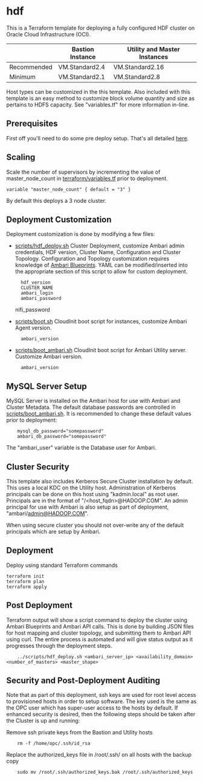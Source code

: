 # hdf
This is a Terraform template for deploying a fully configured HDF cluster on Oracle Cloud Infrastructure (OCI).

|             | Bastion Instance | Utility and Master Instances |
|-------------|------------------|------------------------------|
| Recommended | VM.Standard2.4   | VM.Standard2.16              |
| Minimum     | VM.Standard2.1   | VM.Standard2.8               |

Host types can be customized in the this template.   Also included with this template is an easy method to customize block volume quantity and size as pertains to HDFS capacity.   See "variables.tf" for more information in-line.

## Prerequisites
First off you'll need to do some pre deploy setup.  That's all detailed [here](https://github.com/oracle/oci-quickstart-prerequisites).

## Scaling

Scale the number of supervisors by incrementing the value of master_node_count in [terraform/variables.tf](terraform/variables.tf) prior to deployment. 

	variable "master_node_count" { default = "3" }

By default this deploys a 3 node cluster.

## Deployment Customization

Deployment customization is done by modifying a few files:
* [scripts/hdf_deploy.sh](scripts/hdf_deploy.sh) Cluster Deployment, customize Ambari admin credentials, HDF version, Cluster Name, Configuration and Cluster Topology.  Configuration and Topology customization requires knowledge of [Ambari Blueprints](https://cwiki.apache.org/confluence/display/AMBARI/Blueprints).  YAML can be modified/inserted into the appropriate section of this script to allow for custom deployment.

        hdf_version
        CLUSTER_NAME
        ambari_login
        ambari_password
	nifi_password

* [scripts/boot.sh](scripts/boot.sh) CloudInit boot script for instances, customize Ambari Agent version.

        ambari_version

* [scripts/boot_ambari.sh](scripts/boot_ambari.sh) CloudInit boot script for Ambari Utility server.  Customize Ambari version.

        ambari_version


## MySQL Server Setup

MySQL Server is installed on the Ambari host for use with Ambari and Cluster Metadata.   The default database passwords are controlled in [scripts/boot_ambari.sh](scripts/boot_ambari.sh).  It is recommended to change these default values prior to deployment:

        mysql_db_password="somepassword"
        ambari_db_password="somepassword"

The "ambari_user" variable is the Database user for Ambari.

## Cluster Security

This template also includes Kerberos Secure Cluster installation by default.   This uses a local KDC on the Utility host.   Administration of Kerberos principals can be done on this host using "kadmin.local" as root user.   Principals are in the format of "<user>/<host_fqdn>@HADOOP.COM".  An admin principal for use with Ambari is also setup as part of deployment, "ambari/admin@HADOOP.COM".

When using secure cluster you should not over-write any of the default principals which are setup by Ambari.

## Deployment

Deploy using standard Terraform commands

	terraform init
	terraform plan
	terraform apply

## Post Deployment

Terraform output will show a script command to deploy the cluster using Ambari Blueprints and Ambari API calls. This is done by building JSON files for host mapping and cluster topology, and submitting them to Ambari API using curl.  The entire process is automated and will give status output as it progresses through the deployment steps.

        ../scripts/hdf_deploy.sh <ambari_server_ip> <availability_domain> <number_of_masters> <master_shape>

## Security and Post-Deployment Auditing

Note that as part of this deployment, ssh keys are used for root level access to provisioned hosts in order to setup software.  The key used is the same as the OPC user which has super-user access to the hosts by default.   If enhanced security is desired, then the following steps should be taken after the Cluster is up and running:

Remove ssh private keys from the Bastion and Utility hosts

        rm -f /home/opc/.ssh/id_rsa

Replace the authorized_keys file in /root/.ssh/ on all hosts with the backup copy

        sudo mv /root/.ssh/authorized_keys.bak /root/.ssh/authorized_keys
